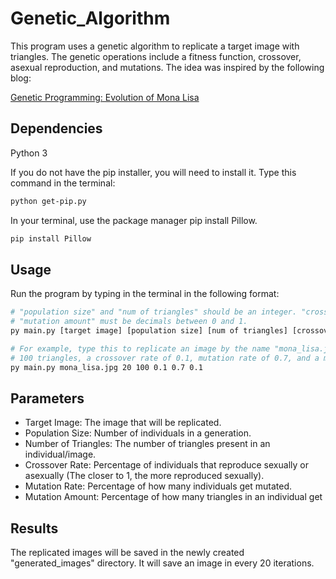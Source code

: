 # Genetic_Algorithm
This program uses a genetic algorithm to replicate a target image with triangles. 
The genetic operations include a fitness function, crossover, asexual reproduction,
and mutations.
The idea was inspired by the following blog:

<a href=https://rogerjohansson.blog/2008/12/07/genetic-programming-evolution-of-mona-lisa> 
Genetic Programming: Evolution of Mona Lisa </a>

## Dependencies
Python 3

If you do not have the pip installer, you will need to install it.
Type this command in the terminal:
```bash
python get-pip.py
```
In your terminal, use the package manager pip install Pillow.
```bash
pip install Pillow
```

## Usage
Run the program by typing in the terminal in the following format:
```bash
# "population size" and "num of triangles" should be an integer. "crossover rate", "mutation rate", and
# "mutation amount" must be decimals between 0 and 1.
py main.py [target image] [population size] [num of triangles] [crossover rate] [mutation rate] [mutation amount]

# For example, type this to replicate an image by the name "mona_lisa.jpg" with a population size of 20,
# 100 triangles, a crossover rate of 0.1, mutation rate of 0.7, and a mutation amount of 0.1.
py main.py mona_lisa.jpg 20 100 0.1 0.7 0.1
```
## Parameters
* Target Image: The image that will be replicated.
* Population Size: Number of individuals in a generation.
* Number of Triangles: The number of triangles present in an individual/image.
* Crossover Rate: Percentage of individuals that reproduce sexually or asexually (The closer to 1, the more reproduced sexually).
* Mutation Rate: Percentage of how many individuals get mutated.
* Mutation Amount: Percentage of how many triangles in an individual get

## Results
The replicated images will be saved in the newly created "generated_images" directory. It will save an image in every 20
iterations.
